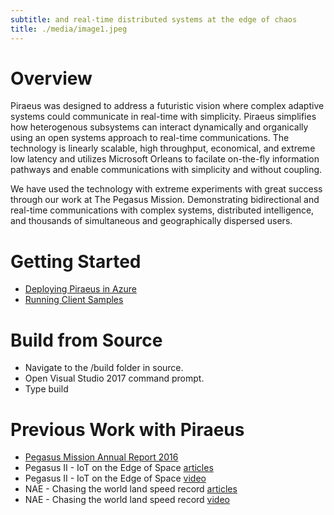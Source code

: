 ```yaml
---
subtitle: and real-time distributed systems at the edge of chaos
title: ./media/image1.jpeg
---
```


Overview
================

Piraeus was designed to address a futuristic vision where complex adaptive systems could communicate in real-time with simplicity.  Piraeus simplifies how heterogenous subsystems can interact dynamically and organically using an open systems approach to real-time communications. 
The technology is linearly scalable, high throughput, economical, and extreme low latency and utilizes Microsoft Orleans to facilate on-the-fly information pathways and enable communications with simplicity and without coupling.

We have used the technology with extreme experiments with great success through our work at The Pegasus Mission.  Demonstrating bidirectional and real-time communications with complex systems, distributed intelligence, and thousands of simultaneous and geographically dispersed users.  


Getting Started
===============

- [Deploying Piraeus in Azure](docs/quickstartazure.md)
- [Running Client Samples](docs/quickstartclientsample.md)

Build from Source
===============
- Navigate to the /build folder in source.  
- Open Visual Studio 2017 command prompt.
- Type build



Previous Work with Piraeus
===============

- [Pegasus Mission Annual Report 2016](https://pegasusmission.com/2016/12/)
- Pegasus II - IoT on the Edge of Space [articles](https://pegasusmission.com/2016/05/02/pegasus-ii-news-articles/)
- Pegasus II - IoT on the Edge of Space [video](https://www.youtube.com/watch?v=S0hP_8CeM2A) 
- NAE - Chasing the world land speed record [articles](https://pegasusmission.com/2018/01/17/pegasus-nae-articles-2016/)
- NAE - Chasing the world land speed record [video](https://www.youtube.com/watch?v=ZIlXDsdlIko)


